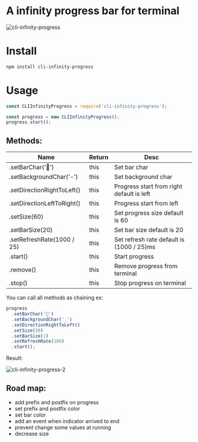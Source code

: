 # A infinity progress bar for terminal

![cli-infinity-progress](https://user-images.githubusercontent.com/1549069/112765222-6a7f9a00-9021-11eb-811a-76abcaee1139.gif)

# Install

```bash
npm install cli-infinity-progress
```

# Usage

```js
const CLIInfinityProgress = require('cli-infinity-progress');

const progress = new CLIInfinityProgress();
progress.start();
```

## Methods:

| Name                       | Return | Desc                                      |
| -------------------------- | ------ | ----------------------------------------- |
| .setBarChar('🚕')          | this   | Set bar char                              |
| .setBackgroundChar('-')    | this   | Set background char                       |
| .setDirectionRightToLeft() | this   | Progress start from right default is left |
| .setDirectionLeftToRight() | this   | Progress start from left                  |
| .setSize(60)               | this   | Set progress size default is 60           |
| .setBarSize(20)            | this   | Set bar size default is 20                |
| .setRefreshRate(1000 / 25) | this   | Set refresh rate default is (1000 / 25)ms |
| .start()                   | this   | Start progress                            |
| .remove()                  | this   | Remove progress from terminal             |
| .stop()                    | this   | Stop progress on terminal                 |

You can call all methods as chaining ex:

```js
progress
  .setBarChar('🚕')
  .setBackgroundChar('_')
  .setDirectionRightToLeft()
  .setSize(30)
  .setBarSize(1)
  .setRefreshRate(100)
  .start();
```

Result:

![cli-infinity-progress-2](https://user-images.githubusercontent.com/1549069/112776419-db8c7500-9054-11eb-9459-c765db51746c.gif)

## Road map:

- add prefix and postfix on progress
- set prefix and postfix color
- set bar color
- add an event when indicator arrived to end
- prevent change some values at running
- decrease size

